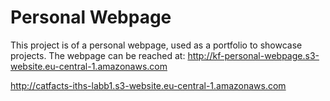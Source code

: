 # Personal Webpage
This project is of a personal webpage, used as a portfolio to showcase projects.
The webpage can be reached at: http://kf-personal-webpage.s3-website.eu-central-1.amazonaws.com

http://catfacts-iths-labb1.s3-website.eu-central-1.amazonaws.com
